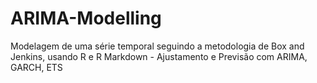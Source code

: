 # ARIMA-Modelling
Modelagem de uma série temporal seguindo a metodologia de Box and Jenkins, usando R e R Markdown - Ajustamento e Previsão com ARIMA, GARCH, ETS
